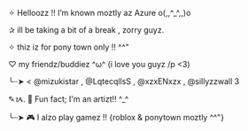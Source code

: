 ✧  Helloozz !! I’m known moztly az Azure o(,,^_^,,)o

✰ ill be taking a bit of a break , zorry guyz.

✧ thiz iz for pony town only !! ^^"

♡ my friendz/buddiez ^ω^
(i love you guyz /p <3)

╰┈➤ < @mizukistar , @LqtecqllsS , @xzxENxzx , @sillyzzwall 3

✎ᝰ. 🎨 Fun fact; I'm an artizt!! ^_^

╰┈➤ 🎮 I alzo play gamez !! {roblox & ponytown moztly ^^"}
